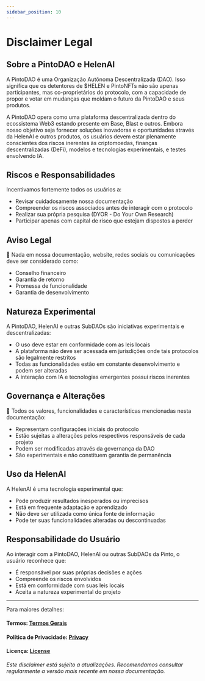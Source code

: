 ```yaml
---
sidebar_position: 10
---
```


# Disclaimer Legal

## Sobre a PintoDAO e HelenAI

A PintoDAO é uma Organização Autônoma Descentralizada (DAO). Isso significa que os detentores de $HELEN e PintoNFTs não são apenas participantes, mas co-proprietários do protocolo, com a capacidade de propor e votar em mudanças que moldam o futuro da PintoDAO e seus produtos.

A PintoDAO opera como uma plataforma descentralizada dentro do ecossistema Web3 estando presente em Base, Blast e outros. Embora nosso objetivo seja fornecer soluções inovadoras e oportunidades através da HelenAI e outros produtos, os usuários devem estar plenamente conscientes dos riscos inerentes às criptomoedas, finanças descentralizadas (DeFi), modelos e tecnologias experimentais, e testes envolvendo IA.

## Riscos e Responsabilidades

Incentivamos fortemente todos os usuários a:
- Revisar cuidadosamente nossa documentação
- Compreender os riscos associados antes de interagir com o protocolo
- Realizar sua própria pesquisa (DYOR - Do Your Own Research)
- Participar apenas com capital de risco que estejam dispostos a perder

## Aviso Legal

🔹 Nada em nossa documentação, website, redes sociais ou comunicações deve ser considerado como:
- Conselho financeiro
- Garantia de retorno
- Promessa de funcionalidade
- Garantia de desenvolvimento

## Natureza Experimental

A PintoDAO, HelenAI e outras SubDAOs são iniciativas experimentais e descentralizadas:
- O uso deve estar em conformidade com as leis locais
- A plataforma não deve ser acessada em jurisdições onde tais protocolos são legalmente restritos
- Todas as funcionalidades estão em constante desenvolvimento e podem ser alteradas
- A interação com IA e tecnologias emergentes possui riscos inerentes

## Governança e Alterações

🔹 Todos os valores, funcionalidades e características mencionadas nesta documentação:
- Representam configurações iniciais do protocolo
- Estão sujeitas a alterações pelos respectivos responsáveis de cada projeto
- Podem ser modificadas através da governança da DAO
- São experimentais e não constituem garantia de permanência

## Uso da HelenAI

A HelenAI é uma tecnologia experimental que:
- Pode produzir resultados inesperados ou imprecisos
- Está em frequente adaptação e aprendizado
- Não deve ser utilizada como única fonte de informação
- Pode ter suas funcionalidades alteradas ou descontinuadas

## Responsabilidade do Usuário

Ao interagir com a PintoDAO, HelenAI ou outras SubDAOs da Pinto, o usuário reconhece que:
- É responsável por suas próprias decisões e ações
- Compreende os riscos envolvidos
- Está em conformidade com suas leis locais
- Aceita a natureza experimental do projeto

---

Para maiores detalhes:

#### Termos: [Termos Gerais](https://termos.pinto.wtf/)
#### Política de Privacidade: [Privacy](https://privacy.pinto.wtf/)
#### Licença: [License](https://license.pinto.wtf/)

*Este disclaimer está sujeito a atualizações. Recomendamos consultar regularmente a versão mais recente em nossa documentação.* 